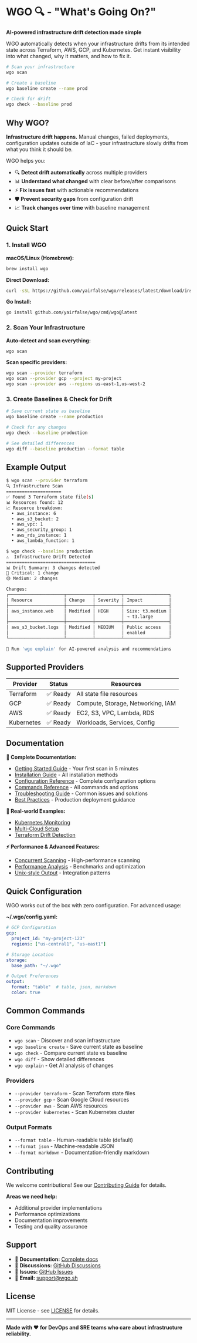 # WGO 🔍 - "What's Going On?"

**AI-powered infrastructure drift detection made simple**

WGO automatically detects when your infrastructure drifts from its intended state across Terraform, AWS, GCP, and Kubernetes. Get instant visibility into what changed, why it matters, and how to fix it.

```bash
# Scan your infrastructure
wgo scan

# Create a baseline
wgo baseline create --name prod

# Check for drift  
wgo check --baseline prod
```

## Why WGO?

**Infrastructure drift happens.** Manual changes, failed deployments, configuration updates outside of IaC - your infrastructure slowly drifts from what you think it should be.

WGO helps you:
- 🔍 **Detect drift automatically** across multiple providers
- 📊 **Understand what changed** with clear before/after comparisons  
- ⚡ **Fix issues fast** with actionable recommendations
- 🛡️ **Prevent security gaps** from configuration drift
- 📈 **Track changes over time** with baseline management

## Quick Start

### 1. Install WGO

**macOS/Linux (Homebrew):**
```bash
brew install wgo
```

**Direct Download:**
```bash
curl -sSL https://github.com/yairfalse/wgo/releases/latest/download/install.sh | bash
```

**Go Install:**
```bash
go install github.com/yairfalse/wgo/cmd/wgo@latest
```

### 2. Scan Your Infrastructure

**Auto-detect and scan everything:**
```bash
wgo scan
```

**Scan specific providers:**
```bash
wgo scan --provider terraform
wgo scan --provider gcp --project my-project
wgo scan --provider aws --regions us-east-1,us-west-2
```

### 3. Create Baselines & Check for Drift

```bash
# Save current state as baseline
wgo baseline create --name production

# Check for any changes
wgo check --baseline production

# See detailed differences
wgo diff --baseline production --format table
```

## Example Output

```bash
$ wgo scan --provider terraform
🔍 Infrastructure Scan
=====================
✅ Found 3 Terraform state file(s)
📊 Resources found: 12
📈 Resource breakdown:
  • aws_instance: 6
  • aws_s3_bucket: 2  
  • aws_vpc: 1
  • aws_security_group: 1
  • aws_rds_instance: 1
  • aws_lambda_function: 1

$ wgo check --baseline production
⚠️  Infrastructure Drift Detected
==================================
📊 Drift Summary: 3 changes detected
🔴 Critical: 1 change
🟡 Medium: 2 changes

Changes:
┌─────────────────────┬──────────┬──────────┬─────────────────┐
│ Resource            │ Change   │ Severity │ Impact          │
├─────────────────────┼──────────┼──────────┼─────────────────┤
│ aws_instance.web    │ Modified │ HIGH     │ Size: t3.medium │
│                     │          │          │ → t3.large      │
├─────────────────────┼──────────┼──────────┼─────────────────┤
│ aws_s3_bucket.logs  │ Modified │ MEDIUM   │ Public access   │
│                     │          │          │ enabled         │
└─────────────────────┴──────────┴──────────┴─────────────────┘

🎯 Run 'wgo explain' for AI-powered analysis and recommendations
```

## Supported Providers

| Provider   | Status | Resources |
|------------|--------|-----------|
| Terraform  | ✅ Ready | All state file resources |  
| GCP        | ✅ Ready | Compute, Storage, Networking, IAM |
| AWS        | ✅ Ready | EC2, S3, VPC, Lambda, RDS |
| Kubernetes | ✅ Ready | Workloads, Services, Config |

## Documentation

**📖 Complete Documentation:**
- [Getting Started Guide](docs/getting-started.md) - Your first scan in 5 minutes
- [Installation Guide](docs/installation.md) - All installation methods
- [Configuration Reference](docs/configuration.md) - Complete configuration options
- [Commands Reference](docs/commands.md) - All commands and options
- [Troubleshooting Guide](docs/troubleshooting.md) - Common issues and solutions
- [Best Practices](docs/best-practices.md) - Production deployment guidance

**🎯 Real-world Examples:**
- [Kubernetes Monitoring](docs/examples/kubernetes-monitoring.md)
- [Multi-Cloud Setup](docs/examples/multi-cloud-setup.md)
- [Terraform Drift Detection](docs/examples/terraform-drift.md)

**⚡ Performance & Advanced Features:**
- [Concurrent Scanning](docs/concurrent-scanning.md) - High-performance scanning
- [Performance Analysis](docs/performance/) - Benchmarks and optimization
- [Unix-style Output](docs/unix-style-output-examples.md) - Integration patterns

## Quick Configuration

WGO works out of the box with zero configuration. For advanced usage:

**~/.wgo/config.yaml:**
```yaml
# GCP Configuration
gcp:
  project_id: "my-project-123"
  regions: ["us-central1", "us-east1"]

# Storage Location  
storage:
  base_path: "~/.wgo"

# Output Preferences
output:
  format: "table"  # table, json, markdown
  color: true
```

## Common Commands

### Core Commands
- `wgo scan` - Discover and scan infrastructure
- `wgo baseline create` - Save current state as baseline
- `wgo check` - Compare current state vs baseline  
- `wgo diff` - Show detailed differences
- `wgo explain` - Get AI analysis of changes

### Providers
- `--provider terraform` - Scan Terraform state files
- `--provider gcp` - Scan Google Cloud resources
- `--provider aws` - Scan AWS resources
- `--provider kubernetes` - Scan Kubernetes cluster

### Output Formats  
- `--format table` - Human-readable table (default)
- `--format json` - Machine-readable JSON
- `--format markdown` - Documentation-friendly markdown

## Contributing

We welcome contributions! See our [Contributing Guide](CONTRIBUTING.md) for details.

**Areas we need help:**
- Additional provider implementations
- Performance optimizations
- Documentation improvements
- Testing and quality assurance

## Support

- 📖 **Documentation:** [Complete docs](docs/)
- 💬 **Discussions:** [GitHub Discussions](https://github.com/yairfalse/wgo/discussions)
- 🐛 **Issues:** [GitHub Issues](https://github.com/yairfalse/wgo/issues)
- 📧 **Email:** support@wgo.sh

## License

MIT License - see [LICENSE](LICENSE) for details.

---

**Made with ❤️ for DevOps and SRE teams who care about infrastructure reliability.**